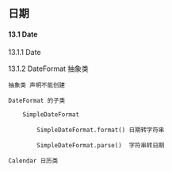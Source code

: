 ## 日期

#### 13.1  Date

13.1.1 Date

13.1.2 DateFormat 抽象类
	
	抽象类 声明不能创建
	
	DateFormat 的子类
	
		SimpleDateFormat
		
			SimpleDateFormat.format() 日期转字符串
			
			SimpleDateFormat.parse()  字符串转日期
			
	Calendar 日历类
	
	